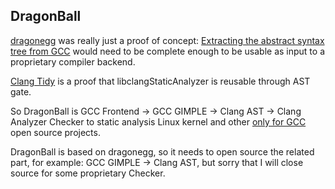 DragonBall
----------

[dragonegg](http://dragonegg.llvm.org/) was really just a proof of concept: [Extracting the abstract syntax tree from GCC](https://lwn.net/Articles/629259/) 
would need to be complete enough to be usable as input to a proprietary 
compiler backend.

[Clang Tidy](http://clang.llvm.org/extra/clang-tidy/) is a proof that 
libclangStaticAnalyzer is reusable through AST gate.

So DragonBall is GCC Frontend -> GCC GIMPLE -> Clang AST -> Clang Analyzer
 Checker to static analysis Linux kernel and other [only for GCC](https://bugs.llvm.org/show_bug.cgi?id=22830) open source projects.

DragonBall is based on dragonegg, so it needs to open source the related part,
 for example: GCC GIMPLE -> Clang AST, but sorry that I will close source for
 some proprietary Checker.
